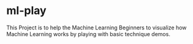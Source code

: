 # ml-play
This Project is to help the Machine Learning Beginners to visualize how Machine Learning works by playing with basic technique demos.

